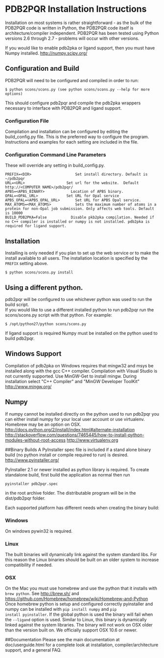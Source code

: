 # PDB2PQR Installation Instructions

Installation on most systems is rather straightforward - as the bulk of the PDB2PQR code is written in Python, the PDB2PQR code itself is architecture/compiler independent. PDB2PQR has been tested using Python versions 2.6 through 2.7 - problems will occur with other versions. 

If you would like to enable pdb2pka or ligand support, then you must have Numpy installed.
http://numpy.scipy.org/

## Configuration and Build
PDB2PQR will need to be configured and compiled in order to run:

	$ python scons/scons.py (see python scons/scons.py --help for more options)
  
This should configure pdb2pqr and compile the pdb2pka wrappers necessary to interface with PDB2PQR and ligand support.
  
### Configuration File
Compilation and installation can be configured by editing the build_config.py file. 
This is the preferred way to configure the program.  
Instructions and examples for each setting are included in the file.
  
### Configuration Command Line Parameters 
These will override any setting in build_config.py.

	PREFIX=<DIR>                	Set install directory. Default is ~/pdb2pqr
	URL=<URL>              		Set url for the website.  Default http://<COMPUTER NAME>/pdb2pqr/
	APBS=<APBS_BINARY>            Location of APBS binary.
	OPAL=<OPAL_URL>	            Set URL for Opal service
	APBS_OPAL=<APBS_OPAL_URL>		Set URL for APBS Opal service.
	MAX_ATOMS=<MAX_ATOMS>			Sets the maximum number of atoms in a protein for non-Opal job submission. Only affects web tools. Default is 10000
	BUILD_PDB2PKA=False           Disable pkb2pka compilation. Needed if no C++ compiler is installed or numpy is not installed. pdb2pka is required for ligand support.

## Installation
Installing is only needed if you plan to set up the web service or to make the install available to all users.
The installation location is specified by the <code>PREFIX</code> setting above.
 
 	$ python scons/scons.py install

## Using a different python.
pdb2pqr will be configured to use whichever python was used to run the build script.  
If you would like to use a different installed python to run pdb2pqr run the scons/scons.py script with that python. 
For example:

 	$ /opt/python27/python scons/scons.py 
  
If ligand support is required Numpy must be installed on the python used to build pdb2pqr.

## Windows Support  
Compilation of pdb2pka on Windows requires that mingw32 and msys be installed along with the gcc C++ compiler. Compilation with Visual Studio is not currently supported.
Use MinGW-Get to install mingw. During installation select "C++ Compiler" and "MinGW Developer ToolKit"
http://www.mingw.org/

## Numpy
If numpy cannot be installed directly on the python used to run pdb2pqr you can either install numpy for your local user account or use virtualenv. Homebrew may be an option on OSX.
http://docs.python.org/2/install/index.html#alternate-installation
http://stackoverflow.com/questions/7465445/how-to-install-python-modules-without-root-access
http://www.virtualenv.org

##Binary Builds
A PyInstaller spec file is included if a stand alone binary build (no python install or compile required to run) is desired. 
http://www.pyinstaller.org/

PyInstaller 2.1 or newer installed as python library is required. 
To create standalone build, first build the application as normal then run 

	pyinstaller pdb2pqr.spec
	
in the root archive folder. The distributable program will be in the dist/pdb2pqr folder.

Each supported platform has different needs when creating the binary build:

### Windows
On windows pywin32 is required.

### Linux
The built binaries will dynamically link against the system standard libs. 
For this reason the Linux binaries should be built on an older system to increase compatibility if needed.

### OSX
On the Mac you must use homebrew and use the python that it installs with <code>brew python</code>. See http://brew.sh/ and https://github.com/Homebrew/homebrew/wiki/Homebrew-and-Python
Once homebrew python is setup and configured correctly pyinstaller and numpy can be installed with <code>pip install numpy</code> and <code>pip install pyinstaller</code>.
If the global python is used the binary will fail when the <code>--ligand</code> option is used. 
Similar to Linux, this binary is dynamically linked against the system libraries. The binary will not work on OSX older than the version built on. 
We officially support OSX 10.6 or newer.

##Documentation
Please see the main documentation at doc/userguide.html for a complete
look at installation, compiler/architecture support, and a general FAQ.

